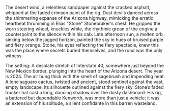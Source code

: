 The desert wind, a relentless sandpaper against the cracked asphalt, whipped at the faded crimson paint of the rig.  Dust devils danced across the shimmering expanse of the Arizona highway, mimicking the erratic heartbeat thrumming in Elias "Stone" Stonebraker's chest.  He gripped the worn steering wheel, knuckles white, the rhythmic groan of the engine a counterpoint to the silence within his cab.  Late afternoon sun, a molten orb sinking below the jagged horizon, painted the sky in hues of bruised purple and fiery orange.  Stone, his eyes reflecting the fiery spectacle, knew this was the place where secrets buried themselves, and the road was the only witness.  

The setting:  A desolate stretch of Interstate 40, somewhere just beyond the New Mexico border, plunging into the heart of the Arizona desert. The year is 2024.  The air hung thick with the smell of sagebrush and impending heat.  A lone saguaro cactus, twisted and ancient, stood sentinel against the vast, empty landscape, its silhouette outlined against the fiery sky.   Stone’s faded trucker hat cast a long, dancing shadow over the dusty dashboard.  His rig, a battered but dependable Kenworth, was more than just a vehicle; it was an extension of his solitude, a silent confidante in this barren wasteland.
